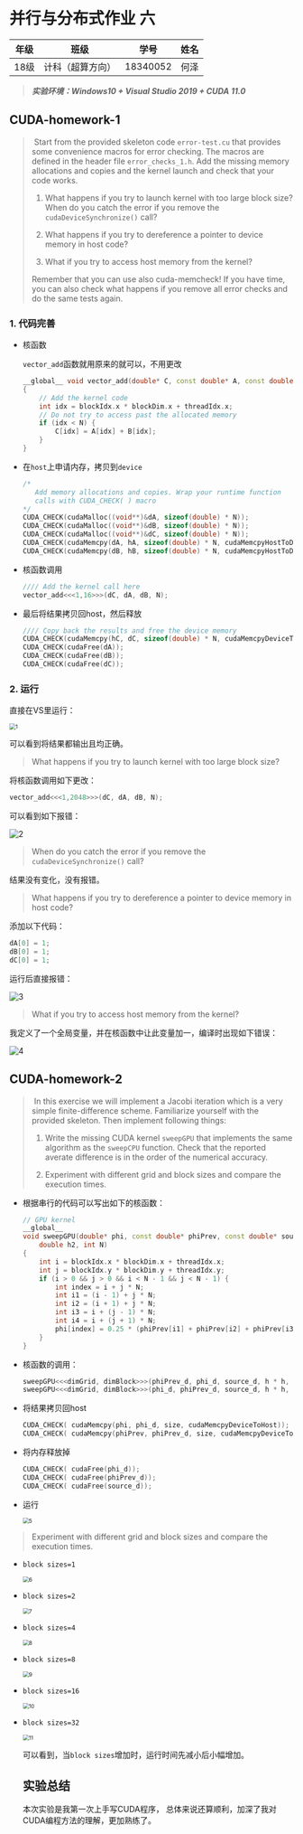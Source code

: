 # 并行与分布式作业    六

| 年级 |       班级       |   学号   | 姓名 |
| :--: | :--------------: | :------: | :--: |
| 18级 | 计科（超算方向） | 18340052 | 何泽 |

> ***实验环境：Windows10 + Visual Studio 2019 + CUDA 11.0***

## CUDA-homework-1

> ​		Start from the provided skeleton code `error-test.cu` that provides some convenience macros for error checking. The macros are defined in the header file `error_checks_1.h`. Add the missing memory allocations and copies and the kernel launch and check that your code works. 
>
> 1. What happens if you try to launch kernel with too large block size? When do you catch the error if you remove the `cudaDeviceSynchronize()` call? 
>
> 2. What happens if you try to dereference a pointer to device memory in host code? 
>
> 3.  What if you try to access host memory from the kernel? 
>
>    Remember that you can use also cuda-memcheck! If you have time, you can also check what happens if you remove all error checks and do the same tests again.

### 1. 代码完善

- 核函数

  `vector_add`函数就用原来的就可以，不用更改

  ```c++
  __global__ void vector_add(double* C, const double* A, const double* B, int N)
  {
      // Add the kernel code
      int idx = blockIdx.x * blockDim.x + threadIdx.x;
      // Do not try to access past the allocated memory
      if (idx < N) {
          C[idx] = A[idx] + B[idx];
      }
  }
  ```

- 在`host`上申请内存，拷贝到`device`

  ```c++
  /*
     Add memory allocations and copies. Wrap your runtime function
     calls with CUDA_CHECK( ) macro
  */
  CUDA_CHECK(cudaMalloc((void**)&dA, sizeof(double) * N));
  CUDA_CHECK(cudaMalloc((void**)&dB, sizeof(double) * N));
  CUDA_CHECK(cudaMalloc((void**)&dC, sizeof(double) * N));
  CUDA_CHECK(cudaMemcpy(dA, hA, sizeof(double) * N, cudaMemcpyHostToDevice));
  CUDA_CHECK(cudaMemcpy(dB, hB, sizeof(double) * N, cudaMemcpyHostToDevice));
  ```

- 核函数调用

  ```c++
  //// Add the kernel call here
  vector_add<<<1,16>>>(dC, dA, dB, N);
  ```

- 最后将结果拷贝回host，然后释放

  ```c++
  //// Copy back the results and free the device memory
  CUDA_CHECK(cudaMemcpy(hC, dC, sizeof(double) * N, cudaMemcpyDeviceToHost));
  CUDA_CHECK(cudaFree(dA));
  CUDA_CHECK(cudaFree(dB));
  CUDA_CHECK(cudaFree(dC));
  ```

### 2. 运行

直接在VS里运行：

<img src="图片/1.PNG" alt="1" style="zoom:67%;" />

可以看到将结果都输出且均正确。

> What happens if you try to launch kernel with too large block size?

将核函数调用如下更改：

```c++
vector_add<<<1,2048>>>(dC, dA, dB, N);
```

可以看到如下报错：

![2](图片/2.PNG)

> When do you catch the error if you remove the `cudaDeviceSynchronize()` call? 

结果没有变化，没有报错。

> What happens if you try to dereference a pointer to device memory in host code? 

添加以下代码：

```c++
dA[0] = 1;
dB[0] = 1;
dC[0] = 1;
```

运行后直接报错：

![3](图片/3.PNG)

> What if you try to access host memory from the kernel? 

我定义了一个全局变量，并在核函数中让此变量加一，编译时出现如下错误：

![4](图片/4.PNG)

## CUDA-homework-2

> ​		In this exercise we will implement a Jacobi iteration which is a very simple finite-difference scheme. Familiarize yourself with the provided skeleton. Then implement following things: 
>
> 1. Write the missing CUDA kernel `sweepGPU` that implements the same algorithm as the `sweepCPU` function. Check that the reported averate difference is in the order of the numerical accuracy. 
>
> 2. Experiment with different grid and block sizes and compare the execution times.

- 根据串行的代码可以写出如下的核函数：

  ```c++
  // GPU kernel
  __global__
  void sweepGPU(double* phi, const double* phiPrev, const double* source,
      double h2, int N)
  {
      int i = blockIdx.x * blockDim.x + threadIdx.x;
      int j = blockIdx.y * blockDim.y + threadIdx.y;
      if (i > 0 && j > 0 && i < N - 1 && j < N - 1) {
          int index = i + j * N;
          int i1 = (i - 1) + j * N;
          int i2 = (i + 1) + j * N;
          int i3 = i + (j - 1) * N;
          int i4 = i + (j + 1) * N;
          phi[index] = 0.25 * (phiPrev[i1] + phiPrev[i2] + phiPrev[i3] + phiPrev[i4] - h2 * source[index]);
      }
  }
  ```

- 核函数的调用：

  ```c++
  sweepGPU<<<dimGrid, dimBlock>>>(phiPrev_d, phi_d, source_d, h * h, N);
  sweepGPU<<<dimGrid, dimBlock>>>(phi_d, phiPrev_d, source_d, h * h, N);
  ```

- 将结果拷贝回host

  ```c++
  CUDA_CHECK( cudaMemcpy(phi, phi_d, size, cudaMemcpyDeviceToHost));
  CUDA_CHECK( cudaMemcpy(phiPrev, phiPrev_d, size, cudaMemcpyDeviceToHost));
  ```

- 将内存释放掉

  ```c++
  CUDA_CHECK( cudaFree(phi_d));
  CUDA_CHECK( cudaFree(phiPrev_d));
  CUDA_CHECK( cudaFree(source_d));
  ```

- 运行

  <img src="图片/5.PNG" alt="5" style="zoom:67%;" />

> Experiment with different grid and block sizes and compare the execution times.

- `block sizes=1`

  <img src="图片/6.PNG" alt="6" style="zoom:67%;" />

- `block sizes=2`

  <img src="图片/7.PNG" alt="7" style="zoom:67%;" />

- `block sizes=4`

   <img src="图片/8.PNG" alt="8" style="zoom:67%;" />

- `block sizes=8`

  <img src="图片/\9.PNG" alt="9" style="zoom:67%;" />

- `block sizes=16`

  <img src="图片/\10.PNG" alt="10" style="zoom:67%;" />

- `block sizes=32`

  <img src="图片/11.PNG" alt="11" style="zoom:67%;" />

  可以看到，当`block sizes`增加时，运行时间先减小后小幅增加。

  ## 实验总结

  本次实验是我第一次上手写CUDA程序， 总体来说还算顺利，加深了我对CUDA编程方法的理解，更加熟练了。









